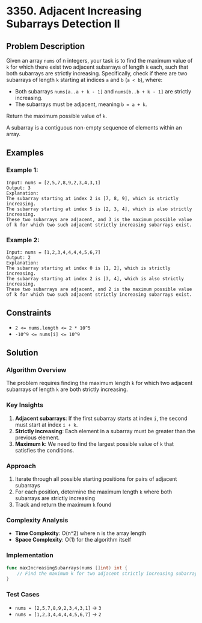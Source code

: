 # 3350. Adjacent Increasing Subarrays Detection II

## Problem Description

Given an array `nums` of n integers, your task is to find the maximum value of `k` for which there exist two adjacent subarrays of length `k` each, such that both subarrays are strictly increasing. Specifically, check if there are two subarrays of length `k` starting at indices `a` and `b` (`a < b`), where:

- Both subarrays `nums[a..a + k - 1]` and `nums[b..b + k - 1]` are strictly increasing.
- The subarrays must be adjacent, meaning `b = a + k`.

Return the maximum possible value of `k`.

A subarray is a contiguous non-empty sequence of elements within an array.

## Examples

### Example 1:
```
Input: nums = [2,5,7,8,9,2,3,4,3,1]
Output: 3
Explanation:
The subarray starting at index 2 is [7, 8, 9], which is strictly increasing.
The subarray starting at index 5 is [2, 3, 4], which is also strictly increasing.
These two subarrays are adjacent, and 3 is the maximum possible value of k for which two such adjacent strictly increasing subarrays exist.
```

### Example 2:
```
Input: nums = [1,2,3,4,4,4,4,5,6,7]
Output: 2
Explanation:
The subarray starting at index 0 is [1, 2], which is strictly increasing.
The subarray starting at index 2 is [3, 4], which is also strictly increasing.
These two subarrays are adjacent, and 2 is the maximum possible value of k for which two such adjacent strictly increasing subarrays exist.
```

## Constraints

- `2 <= nums.length <= 2 * 10^5`
- `-10^9 <= nums[i] <= 10^9`

## Solution

### Algorithm Overview

The problem requires finding the maximum length `k` for which two adjacent subarrays of length `k` are both strictly increasing.

### Key Insights

1. **Adjacent subarrays**: If the first subarray starts at index `i`, the second must start at index `i + k`.
2. **Strictly increasing**: Each element in a subarray must be greater than the previous element.
3. **Maximum k**: We need to find the largest possible value of `k` that satisfies the conditions.

### Approach

1. Iterate through all possible starting positions for pairs of adjacent subarrays
2. For each position, determine the maximum length `k` where both subarrays are strictly increasing
3. Track and return the maximum `k` found

### Complexity Analysis

- **Time Complexity**: O(n^2) where n is the array length
- **Space Complexity**: O(1) for the algorithm itself

### Implementation

```go
func maxIncreasingSubarrays(nums []int) int {
    // Find the maximum k for two adjacent strictly increasing subarrays
}
```

### Test Cases

- `nums = [2,5,7,8,9,2,3,4,3,1]` → `3`
- `nums = [1,2,3,4,4,4,4,5,6,7]` → `2`

